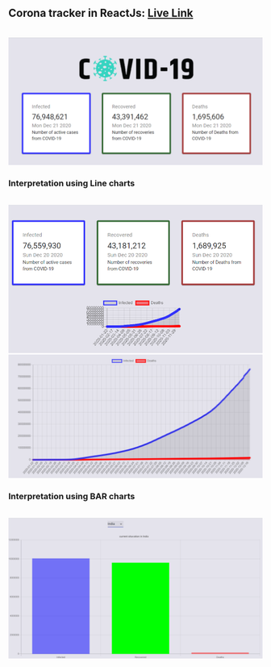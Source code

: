 <h2>Corona tracker in ReactJs: <a href="https://sammed-sankonatti.github.io/corona-tracker/"> Live Link</a></h2>
<br />
<img src="src/images/home-page.png" alt="corona-image" /> <br />
<h3> Interpretation using Line charts </h3> <br />
<img src="src/images/mod-2.png" alt="linechart" />
<img src="src/images/mod-3.png" alt="linechart1" />
<h3> Interpretation using BAR charts </h3> <br />
<img src="src/images/mod-4.png" alt="Barchart" />

